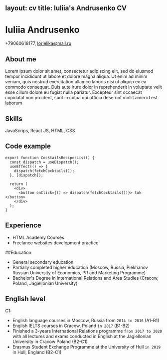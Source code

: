 layout: cv
title: Iuliia's Andrusenko CV
---
# Iuliia Andrusenko
+79060618177, lorielika@mail.ru

## About me
Lorem ipsum dolor sit amet, consectetur adipiscing elit, sed do eiusmod tempor incididunt ut labore et dolore magna aliqua. Ut enim ad minim veniam, quis nostrud exercitation ullamco laboris nisi ut aliquip ex ea commodo consequat. Duis aute irure dolor in reprehenderit in voluptate velit esse cillum dolore eu fugiat nulla pariatur. Excepteur sint occaecat cupidatat non proident, sunt in culpa qui officia deserunt mollit anim id est laborum

## Skills
JavaScrips, React JS, HTML, CSS

## Code example
```
export function CocktailsRecipesList() {
  const dispatch = useDispatch();
  useEffect(() => {
    dispatch(fetchCocktails());
  }, [dispatch]);

  return (
    <div>
      <button onClick={() => dispatch(fetchCocktails())}> tuk </button>
    </div>
  );
}
```

## Experience
- HTML Academy Courses 
- Freelance websites development practice

##Education
- General secondary education
- Partially completed higher education (Moscow, Russia, Plekhanov Russian University of Economics, PR and Marketing Programme)
- Bachelor's Degree in International Relations and Area Studies (Cracow, Poland, Jagiellonian University)

## English level
C1:
- English language courses in Moscow, Russia from `2014 to 2016` (A1-B1)
- English IELTS courses in Cracow, Poland `in 2017` (B1-B2)
- Finished a 3-years International Relations programme `from 2017 to 2020` with all lectures and exams conducted in English at the Jagiellonian University in Cracow Poland (B2-C1)
- Erasmus Student Exchange Programme at the University of Hull `in 2019` in Hull, England (B2-C1)